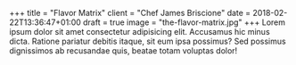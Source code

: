 +++
title = "Flavor Matrix"
client = "Chef James Briscione"
date = 2018-02-22T13:36:47+01:00
draft = true
image = "the-flavor-matrix.jpg"
+++
Lorem ipsum dolor sit amet consectetur adipisicing elit. Accusamus hic minus dicta. Ratione pariatur debitis itaque, sit eum ipsa possimus? Sed possimus dignissimos ab recusandae quis, beatae totam voluptas dolor!